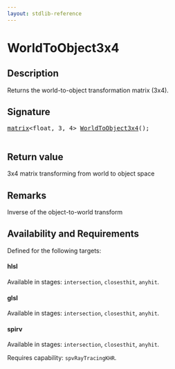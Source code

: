 ```yaml
---
layout: stdlib-reference
---
```


# WorldToObject3x4

## Description

Returns the world-to-object transformation matrix (3x4).



## Signature 

<pre>
<a href="index.html" class="code_type">matrix</a>&lt;<span class="code_keyword">float</span>, 3, 4&gt; <a href="worldtoobject3x4-057.html">WorldToObject3x4</a>();

</pre>

## Return value
3x4 matrix transforming from world to object space

## Remarks
Inverse of the object-to-world transform


## Availability and Requirements

Defined for the following targets:

#### hlsl
Available in stages: `intersection`, `closesthit`, `anyhit`.

#### glsl
Available in stages: `intersection`, `closesthit`, `anyhit`.

#### spirv
Available in stages: `intersection`, `closesthit`, `anyhit`.

Requires capability: `spvRayTracingKHR`.


